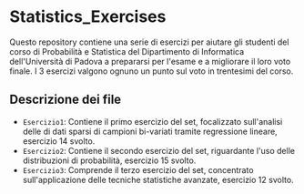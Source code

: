 # Statistics_Exercises

Questo repository contiene una serie di esercizi per aiutare gli studenti del corso di Probabilità e Statistica del Dipartimento di Informatica dell'Università di Padova a prepararsi per l'esame e a migliorare il loro voto finale. I 3 esercizi valgono ognuno un punto sul voto in trentesimi del corso.

## Descrizione dei file

- `Esercizio1`: Contiene il primo esercizio del set, focalizzato sull'analisi delle di dati sparsi di campioni bi-variati tramite regressione lineare, esercizio 14 svolto.
- `Esercizio2`: Contiene il secondo esercizio del set, riguardante l'uso delle distribuzioni di probabilità,  esercizio 15 svolto.
- `Esercizio3`: Comprende il terzo esercizio del set, concentrato sull'applicazione delle tecniche statistiche avanzate,  esercizio 12 svolto.
